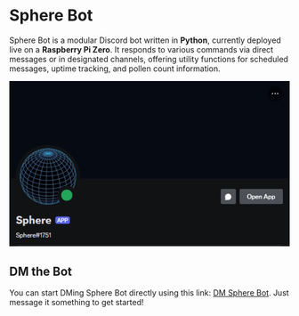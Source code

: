 # Sphere Bot

Sphere Bot is a modular Discord bot written in **Python**, currently deployed live on a **Raspberry Pi Zero**. It responds to various commands via direct messages or in designated channels, offering utility functions for scheduled messages, uptime tracking, and pollen count information.

![Sphere Bot](docs/image.png)

## DM the Bot

You can start DMing Sphere Bot directly using this link: [DM Sphere Bot](https://discord.com/users/1275637004821860402). Just message it something to get started!